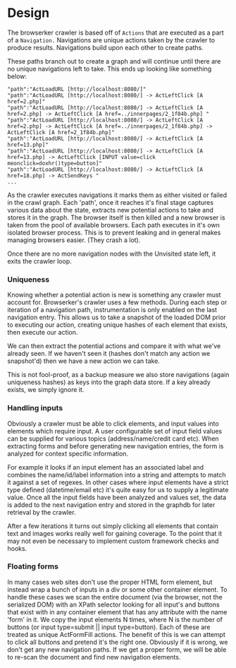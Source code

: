 # Design

The browserker crawler is based off of `Actions` that are executed as a part of a `Navigation.` Navigations are unique actions taken by the crawler to produce results. Navigations build upon each other to create paths.

These paths branch out to create a graph and will continue until there are no unique navigations left to take. This ends up looking like something below:

```
"path":"ActLoadURL [http://localhost:8080/]"
"path":"ActLoadURL [http://localhost:8080/] -> ActLeftClick [A href=2.php]"
"path":"ActLoadURL [http://localhost:8080/] -> ActLeftClick [A href=2.php] -> ActLeftClick [A href=../innerpages/2_1f84b.php] "
"path":"ActLoadURL [http://localhost:8080/] -> ActLeftClick [A href=2.php] -> ActLeftClick [A href=../innerpages/2_1f84b.php] -> ActLeftClick [A href=2_1f84b.php]"
"path":"ActLoadURL [http://localhost:8080/] -> ActLeftClick [A href=13.php]"
"path":"ActLoadURL [http://localhost:8080/] -> ActLeftClick [A href=13.php] -> ActLeftClick [INPUT value=click meonclick=doxhr()type=button]"
"path":"ActLoadURL [http://localhost:8080/] -> ActLeftClick [A href=18.php] -> ActSendKeys "
...
```

As the crawler executes navigations it marks them as either visited or failed in the crawl graph. Each 'path', once it reaches it's final stage captures various data about the state, extracts new potential actions to take and stores it in the graph. The browser itself is then killed and a new browser is taken from the pool of available browsers. Each path executes in it's own isolated browser process. This is to prevent leaking and in general makes managing browsers easier. (They crash a lot).

Once there are no more navigation nodes with the Unvisited state left, it exits the crawler loop.

### Uniqueness

Knowing whether a potential action is new is something any crawler must account for. Browserker's crawler uses a few methods. During each step or iteration of a navigation path, instrumentation is only enabled on the last navigation entry. This allows us to take a snapshot of the loaded DOM prior to executing our action, creating unique hashes of each element that exists, then execute our action.

We can then extract the potential actions and compare it with what we've already seen. If we haven't seen it (hashes don't match any action we snapshot'd) then we have a new action we can take.

This is not fool-proof, as a backup measure we also store navigations (again uniqueness hashes) as keys into the graph data store. If a key already exists, we simply ignore it.

### Handling inputs

Obviously a crawler must be able to click elements, and input values into elements which require input. A user configurable set of input field values can be supplied for various topics (address/name/credit card etc). When extracting forms and before generating new navigation entries, the form is analyzed for context specific information.

For example it looks if an input element has an associated label and combines the name/id/label information into a string and attempts to match it against a set of regexes. In other cases where input elements have a strict type defined (datetime/email etc) it's quite easy for us to supply a legitimate value. Once all the input fields have been analyzed and values set, the data is added to the next navigation entry and stored in the graphdb for later retrieval by the crawler.

After a few iterations it turns out simply clicking all elements that contain text and images works really well for gaining coverage. To the point that it may not even be necessary to implement custom framework checks and hooks.

### Floating forms

In many cases web sites don't use the proper HTML form element, but instead wrap a bunch of inputs in a div or some other container element. To handle these cases we scan the entire document (via the browser, not the serialized DOM) with an XPath selector looking for all input's and buttons that exist with in any container element that has any attribute with the name 'form' in it. We copy the input elements N times, where N is the number of buttons (or input type=submit || input type=button). Each of these are treated as unique ActFormFill actions. The benefit of this is we can attempt to click all buttons and pretend it's the right one. Obviously if it is wrong, we don't get any new navigation paths. If we get a proper form, we will be able to re-scan the document and find new navigation elements.
